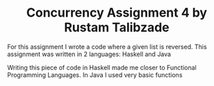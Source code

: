 <h1 align = "center"> Concurrency Assignment 4 by Rustam Talibzade </h1>

For this assignment I wrote a code where a given list is reversed.
This assignment was written in 2 languages: Haskell and Java

Writing this piece of code in Haskell made me closer to Functional Programming Languages.
In Java I used very basic functions
